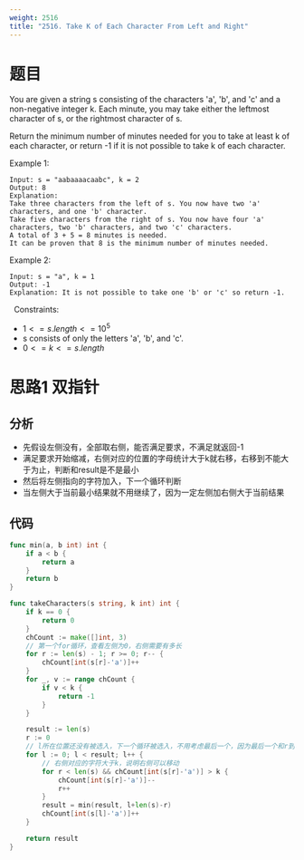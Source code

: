 ```yaml
---
weight: 2516
title: "2516. Take K of Each Character From Left and Right"
---
```


# 题目

You are given a string s consisting of the characters 'a', 'b', and 'c' and a non-negative integer k. Each minute, you may take either the leftmost character of s, or the rightmost character of s.

Return the minimum number of minutes needed for you to take at least k of each character, or return -1 if it is not possible to take k of each character.

Example 1:

```
Input: s = "aabaaaacaabc", k = 2
Output: 8
Explanation:
Take three characters from the left of s. You now have two 'a' characters, and one 'b' character.
Take five characters from the right of s. You now have four 'a' characters, two 'b' characters, and two 'c' characters.
A total of 3 + 5 = 8 minutes is needed.
It can be proven that 8 is the minimum number of minutes needed.
```

Example 2:

```
Input: s = "a", k = 1
Output: -1
Explanation: It is not possible to take one 'b' or 'c' so return -1.
```
 
Constraints:

- $1 <= s.length <= 10^5$
- s consists of only the letters 'a', 'b', and 'c'.
- $0 <= k <= s.length$

# 思路1 双指针

## 分析

- 先假设左侧没有，全部取右侧，能否满足要求，不满足就返回-1
- 满足要求开始缩减，右侧对应的位置的字母统计大于k就右移，右移到不能大于为止，判断和result是不是最小
- 然后将左侧指向的字符加入，下一个循环判断
- 当左侧大于当前最小结果就不用继续了，因为一定左侧加右侧大于当前结果

## 代码

```go
func min(a, b int) int {
	if a < b {
		return a
	}
	return b
}

func takeCharacters(s string, k int) int {
	if k == 0 {
		return 0
	}
	chCount := make([]int, 3)
	// 第一个for循环，查看左侧为0，右侧需要有多长
	for r := len(s) - 1; r >= 0; r-- {
		chCount[int(s[r]-'a')]++
	}
	for _, v := range chCount {
		if v < k {
			return -1
		}
	}

	result := len(s)
	r := 0
	// l所在位置还没有被选入，下一个循环被选入，不用考虑最后一个，因为最后一个和r到第一个一样
	for l := 0; l < result; l++ {
		// 右侧对应的字符大于k，说明右侧可以移动
		for r < len(s) && chCount[int(s[r]-'a')] > k {
			chCount[int(s[r]-'a')]--
			r++
		}
		result = min(result, l+len(s)-r)
		chCount[int(s[l]-'a')]++
	}

	return result
}
```
